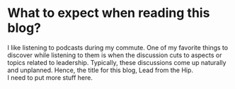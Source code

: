 <!--
.. title: About
.. slug: my-about
.. date: 2019-03-16
.. tags: about
.. category: About
.. link: 
.. description: This post describes they Lead from the Hip exists.
.. type: text
-->

# What to expect when reading this blog?

I like listening to podcasts during my commute.  One of my favorite things to discover while listening to them is when the discussion cuts to aspects or topics related to leadership.  Typically, these discussions come up naturally and unplanned.  Hence, the title for this blog, Lead from the Hip.  
I need to put more stuff here.
